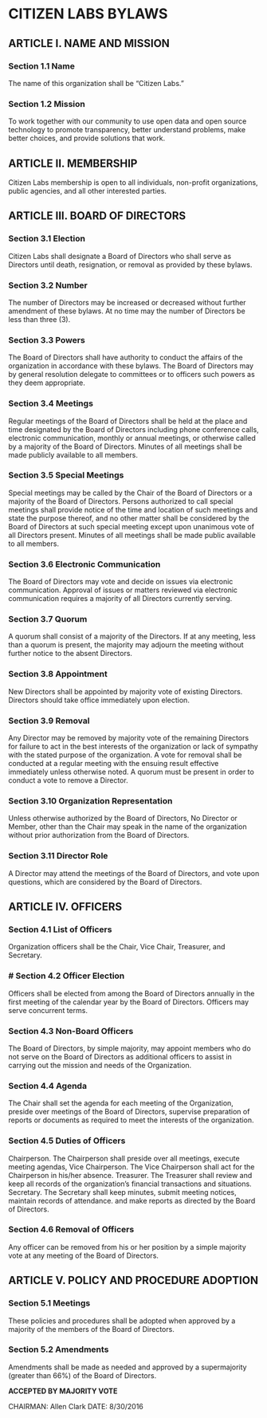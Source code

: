 # CITIZEN LABS BYLAWS

## ARTICLE I. 	NAME AND MISSION

### Section 1.1	Name

The name of this organization shall be “Citizen Labs.”

### Section 1.2	Mission

To work together with our community to use open data and open source technology to promote transparency, better understand problems, make better choices, and provide solutions that work.

## ARTICLE II.	MEMBERSHIP

Citizen Labs membership is open to all individuals, non-profit organizations, public agencies, and all other interested parties.

## ARTICLE III.	BOARD OF DIRECTORS

### Section 3.1	Election

Citizen Labs shall designate a Board of Directors who shall serve as Directors until death, resignation, or removal as provided by these bylaws.

### Section 3.2	Number

The number of Directors may be increased or decreased without further amendment of these bylaws. At no time may the number of Directors be less than three (3).

### Section 3.3 	Powers

The Board of Directors shall have authority to conduct the affairs of the organization in accordance with these bylaws. The Board of Directors may by general resolution delegate to committees or to officers such powers as they deem appropriate.

### Section 3.4	Meetings

Regular meetings of the Board of Directors shall be held at the place and time designated by the Board of Directors including phone conference calls, electronic communication, monthly or annual meetings, or otherwise called by a majority of the Board of Directors. Minutes of all meetings shall be made publicly available to all members.

### Section 3.5	Special Meetings

Special meetings may be called by the Chair of the Board of Directors or a majority of the Board of Directors. Persons authorized to call special meetings shall provide notice of the time and location of such meetings and state the purpose thereof, and no other matter shall be considered by the Board of Directors at such special meeting except upon unanimous vote of all Directors present. Minutes of all meetings shall be made public available to all members.

### Section 3.6	Electronic Communication

The Board of Directors may vote and decide on issues via electronic communication. Approval of issues or matters reviewed via electronic communication requires a majority of all Directors currently serving.

### Section 3.7	Quorum

A quorum shall consist of a majority of the Directors. If at any meeting, less than a quorum is present, the majority may adjourn the meeting without further notice to the absent Directors.

### Section 3.8	Appointment

New Directors shall be appointed by majority vote of existing Directors. Directors should take office immediately upon election.

### Section 3.9	Removal

Any Director may be removed by majority vote of the remaining Directors for failure to act in the best interests of the organization or lack of sympathy with the stated purpose of the organization. A vote for removal shall be conducted at a regular meeting with the ensuing result effective immediately unless otherwise noted. A quorum must be present in order to conduct a vote to remove a Director.

### Section 3.10	Organization Representation

Unless otherwise authorized by the Board of Directors, No Director or Member, other than the Chair may speak in the name of the organization without prior authorization from the Board of Directors.

### Section 3.11	Director Role

A Director may attend the meetings of the Board of Directors, and vote upon questions, which are considered by the Board of Directors.

## ARTICLE IV.	OFFICERS

### Section 4.1	List of Officers

Organization officers shall be the Chair, Vice Chair, Treasurer, and Secretary.

### # Section 4.2	Officer Election

Officers shall be elected from among the Board of Directors  annually in the first meeting of the calendar year by the Board of Directors. Officers may serve concurrent terms.

### Section 4.3 	Non-Board Officers

The Board of Directors, by simple majority, may appoint members who do not serve on the Board of Directors as additional officers to assist in carrying out the mission and needs of the Organization.

### Section 4.4	Agenda

The Chair shall set the agenda for each meeting of the Organization, preside over meetings of the Board of Directors, supervise preparation of reports or documents as required to meet the interests of the organization.

### Section 4.5	Duties of Officers

Chairperson. The Chairperson shall preside over all meetings, execute meeting agendas,
Vice Chairperson. The Vice Chairperson shall act for the Chairperson in his/her absence.
Treasurer. The Treasurer shall review and keep all records of the organization’s financial transactions and situations.
Secretary. The Secretary shall keep minutes, submit meeting notices, maintain records of attendance. and make reports as directed by the Board of Directors.

### Section 4.6	Removal of Officers

Any officer can be removed from his or her position by a simple majority vote at any meeting of the Board of Directors.

## ARTICLE V.	POLICY AND PROCEDURE ADOPTION

### Section 5.1	Meetings

These policies and procedures shall be adopted when approved by a majority of the members of the Board of Directors.

### Section 5.2	Amendments

Amendments shall be made as needed and approved by a supermajority (greater than 66%) of the Board of Directors.


**ACCEPTED BY MAJORITY VOTE**


CHAIRMAN: Allen Clark                                                    			DATE: 8/30/2016
